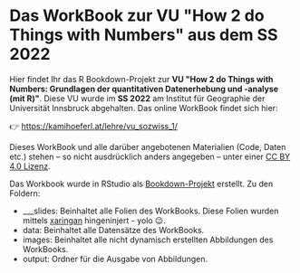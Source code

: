 # Das WorkBook zur VU "How 2 do Things with Numbers" aus dem SS 2022

Hier findet Ihr das R Bookdown-Projekt zur **VU "How 2 do Things with Numbers: Grundlagen der quantitativen Datenerhebung und -analyse (mit R)"**. Diese VU wurde im **SS 2022** am Institut für Geographie der Universität Innsbruck abgehalten. Das online WorkBook findet sich hier:

👉 https://kamihoeferl.at/lehre/vu_sozwiss_1/

Dieses WorkBook und alle darüber angebotenen Materialien (Code, Daten etc.) stehen – so nicht ausdrücklich anders angegeben – unter einer [CC BY 4.0 Lizenz](https://creativecommons.org/licenses/by/4.0/deed.de).

Das Workbook wurde in RStudio als [Bookdown-Projekt](https://bookdown.org/) erstellt. Zu den Foldern:

* ___slides: Beinhaltet alle Folien des WorkBooks. Diese Folien wurden mittels [xaringan](https://slides.yihui.org/xaringan) hingeninjert - yolo 😉.
* data: Beinhaltet alle Datensätze des WorkBooks.
* images: Beinhaltet alle nicht dynamisch erstellten Abbildungen des WorkBooks.
* output: Ordner für die Ausgabe von Abbildungen.